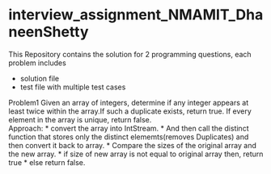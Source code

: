 # interview_assignment_NMAMIT_DhaneenShetty

This Repository contains the solution for 2 programming questions, each problem includes
* solution file
* test file with multiple test cases

Problem1
Given an array of integers, determine if any integer appears at least twice within the array.If such a duplicate exists, return true. If every element in the array is unique, return false.		
Approach:
          * convert the array into IntStream.
          * And then call the distinct function that stores only the distinct elememts(removes Duplicates) and then convert it back to array.
          * Compare the sizes of the original array and the new array.
          * if size of new array is not equal to original array then, return true
          * else return false.
